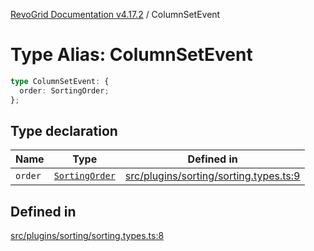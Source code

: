 [RevoGrid Documentation v4.17.2](README.md) / ColumnSetEvent

# Type Alias: ColumnSetEvent

```ts
type ColumnSetEvent: {
  order: SortingOrder;
};
```

## Type declaration

| Name | Type | Defined in |
| ------ | ------ | ------ |
| `order` | [`SortingOrder`](TypeAlias.SortingOrder.md) | [src/plugins/sorting/sorting.types.ts:9](https://github.com/revolist/revogrid/blob/ce71b2a267b00cca0f999dcb05c4c4637765259a/src/plugins/sorting/sorting.types.ts#L9) |

## Defined in

[src/plugins/sorting/sorting.types.ts:8](https://github.com/revolist/revogrid/blob/ce71b2a267b00cca0f999dcb05c4c4637765259a/src/plugins/sorting/sorting.types.ts#L8)

